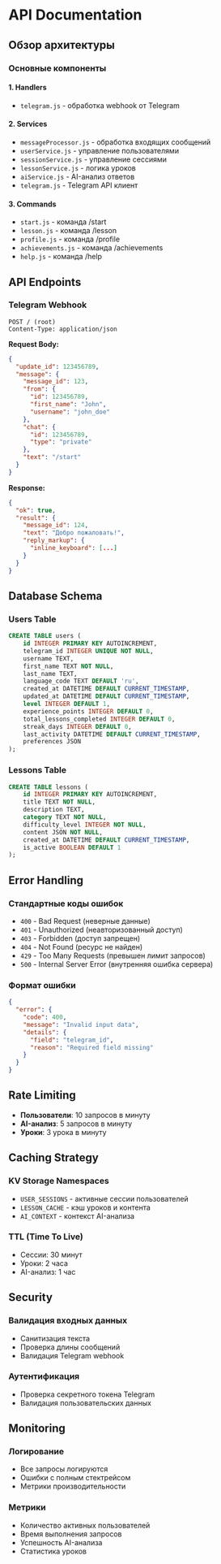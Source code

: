 # API Documentation

## Обзор архитектуры

### Основные компоненты

#### 1. Handlers
- `telegram.js` - обработка webhook от Telegram

#### 2. Services
- `messageProcessor.js` - обработка входящих сообщений
- `userService.js` - управление пользователями
- `sessionService.js` - управление сессиями
- `lessonService.js` - логика уроков
- `aiService.js` - AI-анализ ответов
- `telegram.js` - Telegram API клиент

#### 3. Commands
- `start.js` - команда /start
- `lesson.js` - команда /lesson
- `profile.js` - команда /profile
- `achievements.js` - команда /achievements
- `help.js` - команда /help

## API Endpoints

### Telegram Webhook
```
POST / (root)
Content-Type: application/json
```

**Request Body:**
```json
{
  "update_id": 123456789,
  "message": {
    "message_id": 123,
    "from": {
      "id": 123456789,
      "first_name": "John",
      "username": "john_doe"
    },
    "chat": {
      "id": 123456789,
      "type": "private"
    },
    "text": "/start"
  }
}
```

**Response:**
```json
{
  "ok": true,
  "result": {
    "message_id": 124,
    "text": "Добро пожаловать!",
    "reply_markup": {
      "inline_keyboard": [...]
    }
  }
}
```

## Database Schema

### Users Table
```sql
CREATE TABLE users (
    id INTEGER PRIMARY KEY AUTOINCREMENT,
    telegram_id INTEGER UNIQUE NOT NULL,
    username TEXT,
    first_name TEXT NOT NULL,
    last_name TEXT,
    language_code TEXT DEFAULT 'ru',
    created_at DATETIME DEFAULT CURRENT_TIMESTAMP,
    updated_at DATETIME DEFAULT CURRENT_TIMESTAMP,
    level INTEGER DEFAULT 1,
    experience_points INTEGER DEFAULT 0,
    total_lessons_completed INTEGER DEFAULT 0,
    streak_days INTEGER DEFAULT 0,
    last_activity DATETIME DEFAULT CURRENT_TIMESTAMP,
    preferences JSON
);
```

### Lessons Table
```sql
CREATE TABLE lessons (
    id INTEGER PRIMARY KEY AUTOINCREMENT,
    title TEXT NOT NULL,
    description TEXT,
    category TEXT NOT NULL,
    difficulty_level INTEGER NOT NULL,
    content JSON NOT NULL,
    created_at DATETIME DEFAULT CURRENT_TIMESTAMP,
    is_active BOOLEAN DEFAULT 1
);
```

## Error Handling

### Стандартные коды ошибок
- `400` - Bad Request (неверные данные)
- `401` - Unauthorized (неавторизованный доступ)
- `403` - Forbidden (доступ запрещен)
- `404` - Not Found (ресурс не найден)
- `429` - Too Many Requests (превышен лимит запросов)
- `500` - Internal Server Error (внутренняя ошибка сервера)

### Формат ошибки
```json
{
  "error": {
    "code": 400,
    "message": "Invalid input data",
    "details": {
      "field": "telegram_id",
      "reason": "Required field missing"
    }
  }
}
```

## Rate Limiting

- **Пользователи**: 10 запросов в минуту
- **AI-анализ**: 5 запросов в минуту
- **Уроки**: 3 урока в минуту

## Caching Strategy

### KV Storage Namespaces
- `USER_SESSIONS` - активные сессии пользователей
- `LESSON_CACHE` - кэш уроков и контента
- `AI_CONTEXT` - контекст AI-анализа

### TTL (Time To Live)
- Сессии: 30 минут
- Уроки: 2 часа
- AI-анализ: 1 час

## Security

### Валидация входных данных
- Санитизация текста
- Проверка длины сообщений
- Валидация Telegram webhook

### Аутентификация
- Проверка секретного токена Telegram
- Валидация пользовательских данных

## Monitoring

### Логирование
- Все запросы логируются
- Ошибки с полным стектрейсом
- Метрики производительности

### Метрики
- Количество активных пользователей
- Время выполнения запросов
- Успешность AI-анализа
- Статистика уроков
